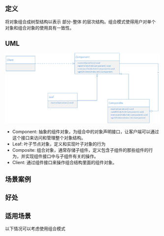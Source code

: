 ## 定义

将对象组合成树型结构以表示 部分-整体 的层次结构。组合模式使得用户对单个对象和组合对象的使用具有一致性。

## UML

![uml](uml.png)

- Component: 抽象的组件对象，为组合中的对象声明接口，让客户端可以通过这个接口来访问和管理整个对象结构。
- Leaf: 叶子节点对象，定义和实现叶子对象的行为
- Composite: 组合对象，通常存储子组件，定义包含子组件的那些组件的行为，并实现组件接口中与子组件有关的操作。
- Client: 通过组件接口来操作组合结构里面的组件对象。

## 场景案例


## 好处 


## 适用场景

以下情况可以考虑使用组合模式
